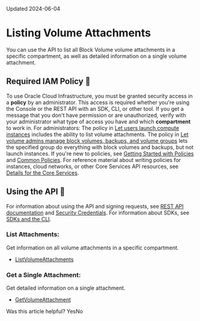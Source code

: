 Updated 2024-06-04
# Listing Volume Attachments
You can use the API to list all Block Volume volume attachments in a specific compartment, as well as detailed information on a single volume attachment.
## Required IAM Policy 🔗 
To use Oracle Cloud Infrastructure, you must be granted security access in a **policy** by an administrator. This access is required whether you're using the Console or the REST API with an SDK, CLI, or other tool. If you get a message that you don't have permission or are unauthorized, verify with your administrator what type of access you have and which **compartment** to work in.
For administrators: The policy in [Let users launch compute instances](https://docs.oracle.com/iaas/Content/Identity/Concepts/commonpolicies.htm#launch-instances) includes the ability to list volume attachments. The policy in [Let volume admins manage block volumes, backups, and volume groups](https://docs.oracle.com/iaas/Content/Identity/Concepts/commonpolicies.htm#volume-admins-manage-volumes-and-backups) lets the specified group do everything with block volumes and backups, but not launch instances. 
If you're new to policies, see [Getting Started with Policies](https://docs.oracle.com/iaas/Content/Identity/Concepts/policygetstarted.htm) and [Common Policies](https://docs.oracle.com/iaas/Content/Identity/Concepts/commonpolicies.htm). For reference material about writing policies for instances, cloud networks, or other Core Services API resources, see [Details for the Core Services](https://docs.oracle.com/iaas/Content/Identity/policyreference/corepolicyreference.htm).
## Using the API 🔗 
For information about using the API and signing requests, see [REST API documentation](https://docs.oracle.com/iaas/Content/API/Concepts/usingapi.htm) and [Security Credentials](https://docs.oracle.com/iaas/Content/General/Concepts/credentials.htm). For information about SDKs, see [SDKs and the CLI](https://docs.oracle.com/iaas/Content/API/Concepts/sdks.htm).
### List Attachments:
Get information on all volume attachments in a specific compartment.
  * [ListVolumeAttachments](https://docs.oracle.com/iaas/api/#/en/iaas/latest/VolumeAttachment/ListVolumeAttachments)


### Get a Single Attachment:
Get detailed information on a single attachment.
  * [GetVolumeAttachment](https://docs.oracle.com/iaas/api/#/en/iaas/latest/VolumeAttachment/GetVolumeAttachment)


Was this article helpful?
YesNo

